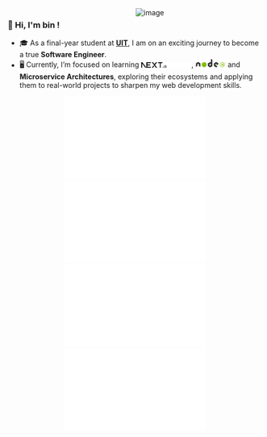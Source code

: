 <img width="250" alt="image" src="https://github.com/user-attachments/assets/4dff0704-083d-4201-868e-b4e7f0c29fc6" align="right" />

###  :memo:  Hi, I'm bin !
- 🎓 As a final-year student at [**UIT**](https://vi.wikipedia.org/wiki/Tr%C6%B0%E1%BB%9Dng_%C4%90%E1%BA%A1i_h%E1%BB%8Dc_C%C3%B4ng_ngh%E1%BB%87_Th%C3%B4ng_tin,_%C4%90%E1%BA%A1i_h%E1%BB%8Dc_Qu%E1%BB%91c_gia_Th%C3%A0nh_ph%E1%BB%91_H%E1%BB%93_Ch%C3%AD_Minh), I am on an exciting journey to become a true **Software Engineer**.
- 🖥️ Currently, I’m focused on learning <img src="https://github.com/Vo-Dinh-Quan/Vo-Dinh-Quan/blob/main/images/nextjs-13.svg#gh-light-mode-only" width="50" /><img src="https://github.com/Vo-Dinh-Quan/Vo-Dinh-Quan/blob/main/images/nextjs-13-white.svg#gh-dark-mode-only" width="50" />, <img src="https://github.com/Vo-Dinh-Quan/Vo-Dinh-Quan/blob/main/images/nodejs-text1.svg?raw=true" width="60" /> and **Microservice Architectures**, exploring their ecosystems and applying them to real-world projects to sharpen my web development skills.
<p align="center">
  <img width="280" src='https://github.com/Quan-Vo-Dinh/GitHub-Stats-Visualization/blob/master/generated/overview.svg#gh-dark-mode-only'>
  <img width="280" src='https://github.com/Quan-Vo-Dinh/GitHub-Stats-Visualization/blob/master/generated/languages.svg#gh-dark-mode-only'>
  <img width="280" src='https://github.com/Quan-Vo-Dinh/GitHub-Stats-Visualization/blob/master/generated/overview.svg#gh-light-mode-only'>
  <img width="280" src='https://github.com/Quan-Vo-Dinh/GitHub-Stats-Visualization/blob/master/generated/languages.svg#gh-light-mode-only'>
</p>
<br clear="both" />


<!--
<img src="https://github.com/Gapur/Gapur/blob/main/assets/doc.gif?raw=true" width="21" />&nbsp;&nbsp; <samp>[view my resume](https://drive.google.com/file/d/1trccBrzWE1JqNAU7chHr-TNsVo-CjWH0/view?usp=drive_link).

<p align="center">
  <img src='https://github.com/Quan-Vo-Dinh/GitHub-Stats-Visualization/blob/master/generated/overview.svg#gh-dark-mode-only'>
  <img src='https://github.com/Quan-Vo-Dinh/GitHub-Stats-Visualization/blob/master/generated/languages.svg#gh-dark-mode-only'>
  <img src='https://github.com/Quan-Vo-Dinh/GitHub-Stats-Visualization/blob/master/generated/overview.svg#gh-light-mode-only'>
  <img src='https://github.com/Quan-Vo-Dinh/GitHub-Stats-Visualization/blob/master/generated/languages.svg#gh-light-mode-only'>
</p>

-->


